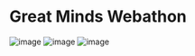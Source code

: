 # Great Minds Webathon

![image](https://github.com/user-attachments/assets/ad87256c-493b-4aa3-97f7-84fc1b8d494f)
![image](https://github.com/user-attachments/assets/56211691-c230-475b-8b0b-bee6fd965002)
![image](https://github.com/user-attachments/assets/b234d7b5-017f-48dc-96d1-73266064297f)
